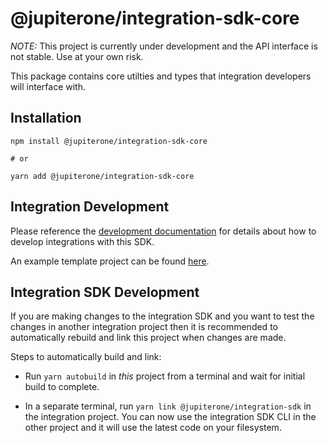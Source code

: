 # @jupiterone/integration-sdk-core

_NOTE:_ This project is currently under development and the API interface is not
stable. Use at your own risk.

This package contains core utilties and types that integration developers will
interface with.

## Installation

```
npm install @jupiterone/integration-sdk-core

# or

yarn add @jupiterone/integration-sdk-core
```

## Integration Development

Please reference the [development documentation](docs/development.md) for
details about how to develop integrations with this SDK.

An example template project can be found
[here](https://github.com/JupiterOne/integration-sdk/tree/master/template).

## Integration SDK Development

If you are making changes to the integration SDK and you want to test the
changes in another integration project then it is recommended to automatically
rebuild and link this project when changes are made.

Steps to automatically build and link:

- Run `yarn autobuild` in _this_ project from a terminal and wait for initial
  build to complete.

- In a separate terminal, run `yarn link @jupiterone/integration-sdk` in the
  integration project. You can now use the integration SDK CLI in the other
  project and it will use the latest code on your filesystem.
